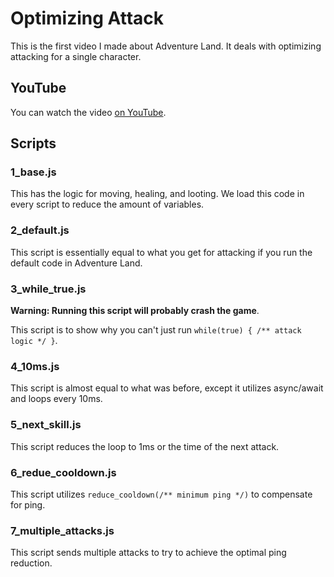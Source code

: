 # Optimizing Attack

This is the first video I made about Adventure Land. It deals with optimizing attacking for a single character.

## YouTube

You can watch the video [on YouTube](https://www.youtube.com/watch?v=tYYap-K8O7A).

## Scripts

### 1_base.js

This has the logic for moving, healing, and looting. We load this code in every script to reduce the amount of variables.

### 2_default.js

This script is essentially equal to what you get for attacking if you run the default code in Adventure Land.

### 3_while_true.js

**Warning: Running this script will probably crash the game**.

This script is to show why you can't just run `while(true) { /** attack logic */ }`.

### 4_10ms.js

This script is almost equal to what was before, except it utilizes async/await and loops every 10ms.

### 5_next_skill.js

This script reduces the loop to 1ms or the time of the next attack.

### 6_redue_cooldown.js

This script utilizes `reduce_cooldown(/** minimum ping */)` to compensate for ping.

### 7_multiple_attacks.js

This script sends multiple attacks to try to achieve the optimal ping reduction.
